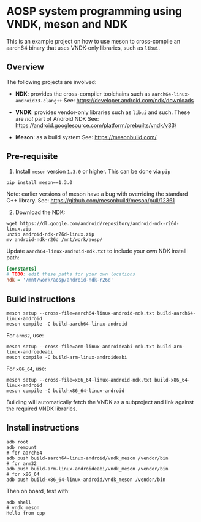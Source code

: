 # AOSP system programming using VNDK, meson and NDK

This is an example project on how to use meson to cross-compile an aarch64 binary
that uses VNDK-only libraries, such as `libui`.

## Overview

The following projects are involved:
- **NDK**: provides the cross-compiler toolchains such as `aarch64-linux-android33-clang++`
    See: https://developer.android.com/ndk/downloads

- **VNDK**: provides vendor-only libraries such as `libui` and such. These are *not* part of Android NDK
    See: https://android.googlesource.com/platform/prebuilts/vndk/v33/

- **Meson**: as a build system
    See: https://mesonbuild.com/

## Pre-requisite

1. Install `meson` version `1.3.0` or higher. This can be done via `pip`
```
pip install meson==1.3.0
```

Note: earlier versions of meson have a bug with overriding the standard C++ library.
See: https://github.com/mesonbuild/meson/pull/12361

2. Download the NDK:
```
wget https://dl.google.com/android/repository/android-ndk-r26d-linux.zip
unzip android-ndk-r26d-linux.zip
mv android-ndk-r26d /mnt/work/aosp/
```

Update `aarch64-linux-android-ndk.txt` to include your own NDK install path:
```ini
[constants]
# TODO: edit these paths for your own locations
ndk = '/mnt/work/aosp/android-ndk-r26d'
```

## Build instructions

```
meson setup --cross-file=aarch64-linux-android-ndk.txt build-aarch64-linux-android
meson compile -C build-aarch64-linux-android
```

For `arm32`, use:

```
meson setup --cross-file=arm-linux-androideabi-ndk.txt build-arm-linux-androideabi
meson compile -C build-arm-linux-androideabi
```

For `x86_64`, use:

```
meson setup --cross-file=x86_64-linux-android-ndk.txt build-x86_64-linux-android
meson compile -C build-x86_64-linux-android
```

Building will automatically fetch the VNDK as a subproject and link against the required VNDK libraries.

## Install instructions
```
adb root
adb remount
# for aarch64
adb push build-aarch64-linux-android/vndk_meson /vendor/bin
# for arm32
adb push build-arm-linux-androideabi/vndk_meson /vendor/bin
# for x86_64
adb push build-x86_64-linux-android/vndk_meson /vendor/bin
```

Then on board, test with:
```
adb shell
# vndk_meson
Hello from cpp
```
